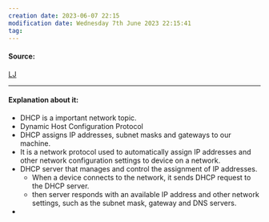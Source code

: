 ```yaml
---
creation date: 2023-06-07 22:15
modification date: Wednesday 7th June 2023 22:15:41
tag: 
---
```


#### Source:
[LJ](https://linuxjourney.com/lesson/dhcp-overview)

--------------------------------------

#### Explanation about it:

* DHCP is a important network topic.
* Dynamic Host Configuration Protocol
* DHCP assigns IP addresses, subnet masks and gateways to our machine.
* It is a network protocol used to automatically assign IP addresses and other network configuration settings to device on a network.
* DHCP server that manages and control the assignment of IP addresses. 
	* When a device connects to the network, it sends DHCP request to the DHCP server.
	* then server responds with an available IP address and other network settings, such as the subnet mask, gateway and DNS servers.
* 